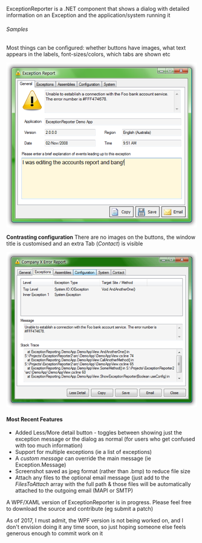 ExceptionReporter is a .NET component that shows a dialog with detailed information on an Exception and the application/system running it

###### Samples

Most things can be configured: whether buttons have images, what text appears in the labels, font-sizes/colors, which tabs are shown etc

![](images/er-user-input.png)

**Contrasting configuration**
There are no images on the buttons, the window title is customised and an extra Tab (_Contact_) is visible

![](images/er-exceptions-tab.png)

#### Most Recent Features
- Added Less/More detail button - toggles between showing just the exception message or the dialog as normal (for users who get confused with too much information)
- Support for multiple exceptions (ie a list of exceptions)
- A  _custom message_ can override the main message (ie Exception.Message)
- Screenshot saved as jpeg format (rather than .bmp) to reduce file size
- Attach any files to the optional email message (just add to the _FilesToAttach_  array with the full path & those files will be automatically attached to the outgoing email (MAPI or SMTP)

A WPF/XAML version of ExceptionReporter is in progress. Please feel free to download the source and contribute (eg submit a patch)

As of 2017, I must admit, the WPF version is not being worked on, and I don't envision doing it any time soon, so just hoping someone else feels generous enough to commit work on it